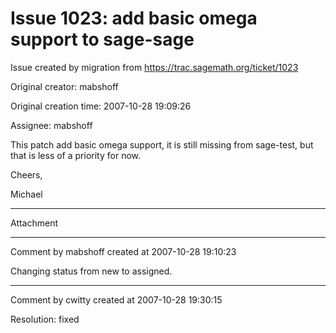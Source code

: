 # Issue 1023: add basic omega support to sage-sage

Issue created by migration from https://trac.sagemath.org/ticket/1023

Original creator: mabshoff

Original creation time: 2007-10-28 19:09:26

Assignee: mabshoff

This patch add basic omega support, it is still missing from sage-test, but that is less of a priority for now.

Cheers,

Michael


---

Attachment


---

Comment by mabshoff created at 2007-10-28 19:10:23

Changing status from new to assigned.


---

Comment by cwitty created at 2007-10-28 19:30:15

Resolution: fixed
